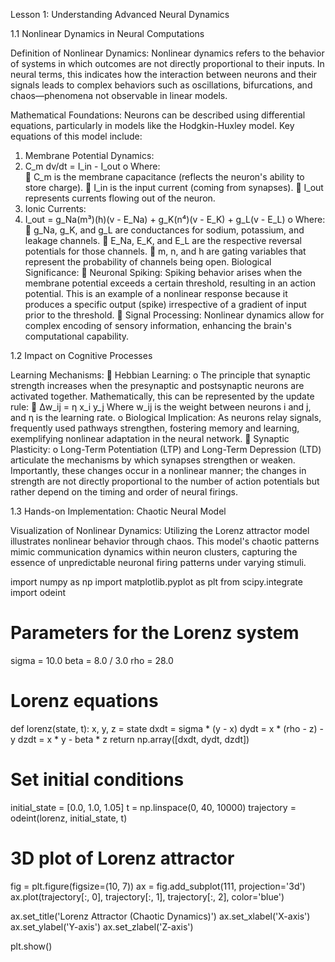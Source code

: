 Lesson 1: Understanding Advanced Neural Dynamics 

1.1 Nonlinear Dynamics in Neural Computations 

Definition of Nonlinear Dynamics: Nonlinear dynamics refers to the behavior of systems in 
which outcomes are not directly proportional to their inputs. In neural terms, this indicates how 
the interaction between neurons and their signals leads to complex behaviors such as oscillations, 
bifurcations, and chaos—phenomena not observable in linear models. 

Mathematical Foundations: Neurons can be described using differential equations, particularly 
in models like the Hodgkin-Huxley model. Key equations of this model include: 

1. Membrane Potential Dynamics: 
2. C_m dv/dt = I_in - I_out 
o Where:  
 C_m is the membrane capacitance (reflects the neuron's ability to store 
charge). 
 I_in is the input current (coming from synapses). 
 I_out represents currents flowing out of the neuron. 
3. Ionic Currents: 
4. I_out = g_Na(m³)(h)(v - E_Na) + g_K(n⁴)(v - E_K) + g_L(v - E_L) 
o Where:  
 g_Na, g_K, and g_L are conductances for sodium, potassium, and leakage 
channels. 
 E_Na, E_K, and E_L are the respective reversal potentials for those 
channels. 
 m, n, and h are gating variables that represent the probability of channels 
being open. 
Biological Significance: 
 Neuronal Spiking: Spiking behavior arises when the membrane potential exceeds a 
certain threshold, resulting in an action potential. This is an example of a nonlinear 
response because it produces a specific output (spike) irrespective of a gradient of input 
prior to the threshold. 
 Signal Processing: Nonlinear dynamics allow for complex encoding of sensory 
information, enhancing the brain's computational capability.

1.2 Impact on Cognitive Processes 

Learning Mechanisms: 
 Hebbian Learning: 
o The principle that synaptic strength increases when the presynaptic and 
postsynaptic neurons are activated together. Mathematically, this can be 
represented by the update rule: 
 Δw_ij = η x_i y_j 
Where w_ij is the weight between neurons i and j, and η is the learning rate. 
o Biological Implication: As neurons relay signals, frequently used pathways 
strengthen, fostering memory and learning, exemplifying nonlinear adaptation in 
the neural network. 
 Synaptic Plasticity: 
o Long-Term Potentiation (LTP) and Long-Term Depression (LTD) articulate the 
mechanisms by which synapses strengthen or weaken. Importantly, these changes 
occur in a nonlinear manner; the changes in strength are not directly proportional 
to the number of action potentials but rather depend on the timing and order of 
neural firings.

1.3 Hands-on Implementation: Chaotic Neural Model 

Visualization of Nonlinear Dynamics: Utilizing the Lorenz attractor model illustrates 
nonlinear behavior through chaos. This model's chaotic patterns mimic communication dynamics 
within neuron clusters, capturing the essence of unpredictable neuronal firing patterns under 
varying stimuli. 

import numpy as np
import matplotlib.pyplot as plt
from scipy.integrate import odeint

# Parameters for the Lorenz system
sigma = 10.0
beta = 8.0 / 3.0
rho = 28.0

# Lorenz equations
def lorenz(state, t):
    x, y, z = state
    dxdt = sigma * (y - x)
    dydt = x * (rho - z) - y
    dzdt = x * y - beta * z
    return np.array([dxdt, dydt, dzdt])

# Set initial conditions
initial_state = [0.0, 1.0, 1.05]
t = np.linspace(0, 40, 10000)
trajectory = odeint(lorenz, initial_state, t)

# 3D plot of Lorenz attractor
fig = plt.figure(figsize=(10, 7))
ax = fig.add_subplot(111, projection='3d')
ax.plot(trajectory[:, 0], trajectory[:, 1], trajectory[:, 2], color='blue')

ax.set_title('Lorenz Attractor (Chaotic Dynamics)')
ax.set_xlabel('X-axis')
ax.set_ylabel('Y-axis')
ax.set_zlabel('Z-axis')

plt.show()
